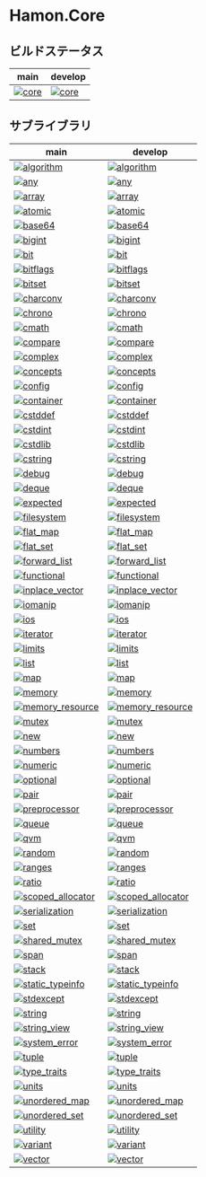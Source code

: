 ﻿# Hamon.Core

## ビルドステータス
| main | develop |
| ---- | ------- |
|[![core](https://github.com/shibainuudon/HamonCore/actions/workflows/core.yml/badge.svg?branch=main)](https://github.com/shibainuudon/HamonCore/actions/workflows/core.yml)|[![core](https://github.com/shibainuudon/HamonCore/actions/workflows/core.yml/badge.svg?branch=develop)](https://github.com/shibainuudon/HamonCore/actions/workflows/core.yml)|


## サブライブラリ

| main | develop |
| ---- | ------- |
|[![algorithm](https://github.com/shibainuudon/HamonCore/actions/workflows/algorithm.yml/badge.svg?branch=main)](https://github.com/shibainuudon/HamonCore/actions/workflows/algorithm.yml)|[![algorithm](https://github.com/shibainuudon/HamonCore/actions/workflows/algorithm.yml/badge.svg?branch=develop)](https://github.com/shibainuudon/HamonCore/actions/workflows/algorithm.yml)|
|[![any](https://github.com/shibainuudon/HamonCore/actions/workflows/any.yml/badge.svg?branch=main)](https://github.com/shibainuudon/HamonCore/actions/workflows/any.yml)|[![any](https://github.com/shibainuudon/HamonCore/actions/workflows/any.yml/badge.svg?branch=develop)](https://github.com/shibainuudon/HamonCore/actions/workflows/any.yml)|
|[![array](https://github.com/shibainuudon/HamonCore/actions/workflows/array.yml/badge.svg?branch=main)](https://github.com/shibainuudon/HamonCore/actions/workflows/array.yml)|[![array](https://github.com/shibainuudon/HamonCore/actions/workflows/array.yml/badge.svg?branch=develop)](https://github.com/shibainuudon/HamonCore/actions/workflows/array.yml)|
|[![atomic](https://github.com/shibainuudon/HamonCore/actions/workflows/atomic.yml/badge.svg?branch=main)](https://github.com/shibainuudon/HamonCore/actions/workflows/atomic.yml)|[![atomic](https://github.com/shibainuudon/HamonCore/actions/workflows/atomic.yml/badge.svg?branch=develop)](https://github.com/shibainuudon/HamonCore/actions/workflows/atomic.yml)|
|[![base64](https://github.com/shibainuudon/HamonCore/actions/workflows/base64.yml/badge.svg?branch=main)](https://github.com/shibainuudon/HamonCore/actions/workflows/base64.yml)|[![base64](https://github.com/shibainuudon/HamonCore/actions/workflows/base64.yml/badge.svg?branch=develop)](https://github.com/shibainuudon/HamonCore/actions/workflows/base64.yml)|
|[![bigint](https://github.com/shibainuudon/HamonCore/actions/workflows/bigint.yml/badge.svg?branch=main)](https://github.com/shibainuudon/HamonCore/actions/workflows/bigint.yml)|[![bigint](https://github.com/shibainuudon/HamonCore/actions/workflows/bigint.yml/badge.svg?branch=develop)](https://github.com/shibainuudon/HamonCore/actions/workflows/bigint.yml)|
|[![bit](https://github.com/shibainuudon/HamonCore/actions/workflows/bit.yml/badge.svg?branch=main)](https://github.com/shibainuudon/HamonCore/actions/workflows/bit.yml)|[![bit](https://github.com/shibainuudon/HamonCore/actions/workflows/bit.yml/badge.svg?branch=develop)](https://github.com/shibainuudon/HamonCore/actions/workflows/bit.yml)|
|[![bitflags](https://github.com/shibainuudon/HamonCore/actions/workflows/bitflags.yml/badge.svg?branch=main)](https://github.com/shibainuudon/HamonCore/actions/workflows/bitflags.yml)|[![bitflags](https://github.com/shibainuudon/HamonCore/actions/workflows/bitflags.yml/badge.svg?branch=develop)](https://github.com/shibainuudon/HamonCore/actions/workflows/bitflags.yml)|
|[![bitset](https://github.com/shibainuudon/HamonCore/actions/workflows/bitset.yml/badge.svg?branch=main)](https://github.com/shibainuudon/HamonCore/actions/workflows/bitset.yml)|[![bitset](https://github.com/shibainuudon/HamonCore/actions/workflows/bitset.yml/badge.svg?branch=develop)](https://github.com/shibainuudon/HamonCore/actions/workflows/bitset.yml)|
|[![charconv](https://github.com/shibainuudon/HamonCore/actions/workflows/charconv.yml/badge.svg?branch=main)](https://github.com/shibainuudon/HamonCore/actions/workflows/charconv.yml)|[![charconv](https://github.com/shibainuudon/HamonCore/actions/workflows/charconv.yml/badge.svg?branch=develop)](https://github.com/shibainuudon/HamonCore/actions/workflows/charconv.yml)|
|[![chrono](https://github.com/shibainuudon/HamonCore/actions/workflows/chrono.yml/badge.svg?branch=main)](https://github.com/shibainuudon/HamonCore/actions/workflows/chrono.yml)|[![chrono](https://github.com/shibainuudon/HamonCore/actions/workflows/chrono.yml/badge.svg?branch=develop)](https://github.com/shibainuudon/HamonCore/actions/workflows/chrono.yml)|
|[![cmath](https://github.com/shibainuudon/HamonCore/actions/workflows/cmath.yml/badge.svg?branch=main)](https://github.com/shibainuudon/HamonCore/actions/workflows/cmath.yml)|[![cmath](https://github.com/shibainuudon/HamonCore/actions/workflows/cmath.yml/badge.svg?branch=develop)](https://github.com/shibainuudon/HamonCore/actions/workflows/cmath.yml)|
|[![compare](https://github.com/shibainuudon/HamonCore/actions/workflows/compare.yml/badge.svg?branch=main)](https://github.com/shibainuudon/HamonCore/actions/workflows/compare.yml)|[![compare](https://github.com/shibainuudon/HamonCore/actions/workflows/compare.yml/badge.svg?branch=develop)](https://github.com/shibainuudon/HamonCore/actions/workflows/compare.yml)|
|[![complex](https://github.com/shibainuudon/HamonCore/actions/workflows/complex.yml/badge.svg?branch=main)](https://github.com/shibainuudon/HamonCore/actions/workflows/complex.yml)|[![complex](https://github.com/shibainuudon/HamonCore/actions/workflows/complex.yml/badge.svg?branch=develop)](https://github.com/shibainuudon/HamonCore/actions/workflows/complex.yml)|
|[![concepts](https://github.com/shibainuudon/HamonCore/actions/workflows/concepts.yml/badge.svg?branch=main)](https://github.com/shibainuudon/HamonCore/actions/workflows/concepts.yml)|[![concepts](https://github.com/shibainuudon/HamonCore/actions/workflows/concepts.yml/badge.svg?branch=develop)](https://github.com/shibainuudon/HamonCore/actions/workflows/concepts.yml)|
|[![config](https://github.com/shibainuudon/HamonCore/actions/workflows/config.yml/badge.svg?branch=main)](https://github.com/shibainuudon/HamonCore/actions/workflows/config.yml)|[![config](https://github.com/shibainuudon/HamonCore/actions/workflows/config.yml/badge.svg?branch=develop)](https://github.com/shibainuudon/HamonCore/actions/workflows/config.yml)|
|[![container](https://github.com/shibainuudon/HamonCore/actions/workflows/container.yml/badge.svg?branch=main)](https://github.com/shibainuudon/HamonCore/actions/workflows/container.yml)|[![container](https://github.com/shibainuudon/HamonCore/actions/workflows/container.yml/badge.svg?branch=develop)](https://github.com/shibainuudon/HamonCore/actions/workflows/container.yml)|
|[![cstddef](https://github.com/shibainuudon/HamonCore/actions/workflows/cstddef.yml/badge.svg?branch=main)](https://github.com/shibainuudon/HamonCore/actions/workflows/cstddef.yml)|[![cstddef](https://github.com/shibainuudon/HamonCore/actions/workflows/cstddef.yml/badge.svg?branch=develop)](https://github.com/shibainuudon/HamonCore/actions/workflows/cstddef.yml)|
|[![cstdint](https://github.com/shibainuudon/HamonCore/actions/workflows/cstdint.yml/badge.svg?branch=main)](https://github.com/shibainuudon/HamonCore/actions/workflows/cstdint.yml)|[![cstdint](https://github.com/shibainuudon/HamonCore/actions/workflows/cstdint.yml/badge.svg?branch=develop)](https://github.com/shibainuudon/HamonCore/actions/workflows/cstdint.yml)|
|[![cstdlib](https://github.com/shibainuudon/HamonCore/actions/workflows/cstdlib.yml/badge.svg?branch=main)](https://github.com/shibainuudon/HamonCore/actions/workflows/cstdlib.yml)|[![cstdlib](https://github.com/shibainuudon/HamonCore/actions/workflows/cstdlib.yml/badge.svg?branch=develop)](https://github.com/shibainuudon/HamonCore/actions/workflows/cstdlib.yml)|
|[![cstring](https://github.com/shibainuudon/HamonCore/actions/workflows/cstring.yml/badge.svg?branch=main)](https://github.com/shibainuudon/HamonCore/actions/workflows/cstring.yml)|[![cstring](https://github.com/shibainuudon/HamonCore/actions/workflows/cstring.yml/badge.svg?branch=develop)](https://github.com/shibainuudon/HamonCore/actions/workflows/cstring.yml)|
|[![debug](https://github.com/shibainuudon/HamonCore/actions/workflows/debug.yml/badge.svg?branch=main)](https://github.com/shibainuudon/HamonCore/actions/workflows/debug.yml)|[![debug](https://github.com/shibainuudon/HamonCore/actions/workflows/debug.yml/badge.svg?branch=develop)](https://github.com/shibainuudon/HamonCore/actions/workflows/debug.yml)|
|[![deque](https://github.com/shibainuudon/HamonCore/actions/workflows/deque.yml/badge.svg?branch=main)](https://github.com/shibainuudon/HamonCore/actions/workflows/deque.yml)|[![deque](https://github.com/shibainuudon/HamonCore/actions/workflows/deque.yml/badge.svg?branch=develop)](https://github.com/shibainuudon/HamonCore/actions/workflows/deque.yml)|
|[![expected](https://github.com/shibainuudon/HamonCore/actions/workflows/expected.yml/badge.svg?branch=main)](https://github.com/shibainuudon/HamonCore/actions/workflows/expected.yml)|[![expected](https://github.com/shibainuudon/HamonCore/actions/workflows/expected.yml/badge.svg?branch=develop)](https://github.com/shibainuudon/HamonCore/actions/workflows/expected.yml)|
|[![filesystem](https://github.com/shibainuudon/HamonCore/actions/workflows/filesystem.yml/badge.svg?branch=main)](https://github.com/shibainuudon/HamonCore/actions/workflows/filesystem.yml)|[![filesystem](https://github.com/shibainuudon/HamonCore/actions/workflows/filesystem.yml/badge.svg?branch=develop)](https://github.com/shibainuudon/HamonCore/actions/workflows/filesystem.yml)|
|[![flat_map](https://github.com/shibainuudon/HamonCore/actions/workflows/flat_map.yml/badge.svg?branch=main)](https://github.com/shibainuudon/HamonCore/actions/workflows/flat_map.yml)|[![flat_map](https://github.com/shibainuudon/HamonCore/actions/workflows/flat_map.yml/badge.svg?branch=develop)](https://github.com/shibainuudon/HamonCore/actions/workflows/flat_map.yml)|
|[![flat_set](https://github.com/shibainuudon/HamonCore/actions/workflows/flat_set.yml/badge.svg?branch=main)](https://github.com/shibainuudon/HamonCore/actions/workflows/flat_set.yml)|[![flat_set](https://github.com/shibainuudon/HamonCore/actions/workflows/flat_set.yml/badge.svg?branch=develop)](https://github.com/shibainuudon/HamonCore/actions/workflows/flat_set.yml)|
|[![forward_list](https://github.com/shibainuudon/HamonCore/actions/workflows/forward_list.yml/badge.svg?branch=main)](https://github.com/shibainuudon/HamonCore/actions/workflows/forward_list.yml)|[![forward_list](https://github.com/shibainuudon/HamonCore/actions/workflows/forward_list.yml/badge.svg?branch=develop)](https://github.com/shibainuudon/HamonCore/actions/workflows/forward_list.yml)|
|[![functional](https://github.com/shibainuudon/HamonCore/actions/workflows/functional.yml/badge.svg?branch=main)](https://github.com/shibainuudon/HamonCore/actions/workflows/functional.yml)|[![functional](https://github.com/shibainuudon/HamonCore/actions/workflows/functional.yml/badge.svg?branch=develop)](https://github.com/shibainuudon/HamonCore/actions/workflows/functional.yml)|
|[![inplace_vector](https://github.com/shibainuudon/HamonCore/actions/workflows/inplace_vector.yml/badge.svg?branch=main)](https://github.com/shibainuudon/HamonCore/actions/workflows/inplace_vector.yml)|[![inplace_vector](https://github.com/shibainuudon/HamonCore/actions/workflows/inplace_vector.yml/badge.svg?branch=develop)](https://github.com/shibainuudon/HamonCore/actions/workflows/inplace_vector.yml)|
|[![iomanip](https://github.com/shibainuudon/HamonCore/actions/workflows/iomanip.yml/badge.svg?branch=main)](https://github.com/shibainuudon/HamonCore/actions/workflows/iomanip.yml)|[![iomanip](https://github.com/shibainuudon/HamonCore/actions/workflows/iomanip.yml/badge.svg?branch=develop)](https://github.com/shibainuudon/HamonCore/actions/workflows/iomanip.yml)|
|[![ios](https://github.com/shibainuudon/HamonCore/actions/workflows/ios.yml/badge.svg?branch=main)](https://github.com/shibainuudon/HamonCore/actions/workflows/ios.yml)|[![ios](https://github.com/shibainuudon/HamonCore/actions/workflows/ios.yml/badge.svg?branch=develop)](https://github.com/shibainuudon/HamonCore/actions/workflows/ios.yml)|
|[![iterator](https://github.com/shibainuudon/HamonCore/actions/workflows/iterator.yml/badge.svg?branch=main)](https://github.com/shibainuudon/HamonCore/actions/workflows/iterator.yml)|[![iterator](https://github.com/shibainuudon/HamonCore/actions/workflows/iterator.yml/badge.svg?branch=develop)](https://github.com/shibainuudon/HamonCore/actions/workflows/iterator.yml)|
|[![limits](https://github.com/shibainuudon/HamonCore/actions/workflows/limits.yml/badge.svg?branch=main)](https://github.com/shibainuudon/HamonCore/actions/workflows/limits.yml)|[![limits](https://github.com/shibainuudon/HamonCore/actions/workflows/limits.yml/badge.svg?branch=develop)](https://github.com/shibainuudon/HamonCore/actions/workflows/limits.yml)|
|[![list](https://github.com/shibainuudon/HamonCore/actions/workflows/list.yml/badge.svg?branch=main)](https://github.com/shibainuudon/HamonCore/actions/workflows/list.yml)|[![list](https://github.com/shibainuudon/HamonCore/actions/workflows/list.yml/badge.svg?branch=develop)](https://github.com/shibainuudon/HamonCore/actions/workflows/list.yml)|
|[![map](https://github.com/shibainuudon/HamonCore/actions/workflows/map.yml/badge.svg?branch=main)](https://github.com/shibainuudon/HamonCore/actions/workflows/map.yml)|[![map](https://github.com/shibainuudon/HamonCore/actions/workflows/map.yml/badge.svg?branch=develop)](https://github.com/shibainuudon/HamonCore/actions/workflows/map.yml)|
|[![memory](https://github.com/shibainuudon/HamonCore/actions/workflows/memory.yml/badge.svg?branch=main)](https://github.com/shibainuudon/HamonCore/actions/workflows/memory.yml)|[![memory](https://github.com/shibainuudon/HamonCore/actions/workflows/memory.yml/badge.svg?branch=develop)](https://github.com/shibainuudon/HamonCore/actions/workflows/memory.yml)|
|[![memory_resource](https://github.com/shibainuudon/HamonCore/actions/workflows/memory_resource.yml/badge.svg?branch=main)](https://github.com/shibainuudon/HamonCore/actions/workflows/memory_resource.yml)|[![memory_resource](https://github.com/shibainuudon/HamonCore/actions/workflows/memory_resource.yml/badge.svg?branch=develop)](https://github.com/shibainuudon/HamonCore/actions/workflows/memory_resource.yml)|
|[![mutex](https://github.com/shibainuudon/HamonCore/actions/workflows/mutex.yml/badge.svg?branch=main)](https://github.com/shibainuudon/HamonCore/actions/workflows/mutex.yml)|[![mutex](https://github.com/shibainuudon/HamonCore/actions/workflows/mutex.yml/badge.svg?branch=develop)](https://github.com/shibainuudon/HamonCore/actions/workflows/mutex.yml)|
|[![new](https://github.com/shibainuudon/HamonCore/actions/workflows/new.yml/badge.svg?branch=main)](https://github.com/shibainuudon/HamonCore/actions/workflows/new.yml)|[![new](https://github.com/shibainuudon/HamonCore/actions/workflows/new.yml/badge.svg?branch=develop)](https://github.com/shibainuudon/HamonCore/actions/workflows/new.yml)|
|[![numbers](https://github.com/shibainuudon/HamonCore/actions/workflows/numbers.yml/badge.svg?branch=main)](https://github.com/shibainuudon/HamonCore/actions/workflows/numbers.yml)|[![numbers](https://github.com/shibainuudon/HamonCore/actions/workflows/numbers.yml/badge.svg?branch=develop)](https://github.com/shibainuudon/HamonCore/actions/workflows/numbers.yml)|
|[![numeric](https://github.com/shibainuudon/HamonCore/actions/workflows/numeric.yml/badge.svg?branch=main)](https://github.com/shibainuudon/HamonCore/actions/workflows/numeric.yml)|[![numeric](https://github.com/shibainuudon/HamonCore/actions/workflows/numeric.yml/badge.svg?branch=develop)](https://github.com/shibainuudon/HamonCore/actions/workflows/numeric.yml)|
|[![optional](https://github.com/shibainuudon/HamonCore/actions/workflows/optional.yml/badge.svg?branch=main)](https://github.com/shibainuudon/HamonCore/actions/workflows/optional.yml)|[![optional](https://github.com/shibainuudon/HamonCore/actions/workflows/optional.yml/badge.svg?branch=develop)](https://github.com/shibainuudon/HamonCore/actions/workflows/optional.yml)|
|[![pair](https://github.com/shibainuudon/HamonCore/actions/workflows/pair.yml/badge.svg?branch=main)](https://github.com/shibainuudon/HamonCore/actions/workflows/pair.yml)|[![pair](https://github.com/shibainuudon/HamonCore/actions/workflows/pair.yml/badge.svg?branch=develop)](https://github.com/shibainuudon/HamonCore/actions/workflows/pair.yml)|
|[![preprocessor](https://github.com/shibainuudon/HamonCore/actions/workflows/preprocessor.yml/badge.svg?branch=main)](https://github.com/shibainuudon/HamonCore/actions/workflows/preprocessor.yml)|[![preprocessor](https://github.com/shibainuudon/HamonCore/actions/workflows/preprocessor.yml/badge.svg?branch=develop)](https://github.com/shibainuudon/HamonCore/actions/workflows/preprocessor.yml)|
|[![queue](https://github.com/shibainuudon/HamonCore/actions/workflows/queue.yml/badge.svg?branch=main)](https://github.com/shibainuudon/HamonCore/actions/workflows/queue.yml)|[![queue](https://github.com/shibainuudon/HamonCore/actions/workflows/queue.yml/badge.svg?branch=develop)](https://github.com/shibainuudon/HamonCore/actions/workflows/queue.yml)|
|[![qvm](https://github.com/shibainuudon/HamonCore/actions/workflows/qvm.yml/badge.svg?branch=main)](https://github.com/shibainuudon/HamonCore/actions/workflows/qvm.yml)|[![qvm](https://github.com/shibainuudon/HamonCore/actions/workflows/qvm.yml/badge.svg?branch=develop)](https://github.com/shibainuudon/HamonCore/actions/workflows/qvm.yml)|
|[![random](https://github.com/shibainuudon/HamonCore/actions/workflows/random.yml/badge.svg?branch=main)](https://github.com/shibainuudon/HamonCore/actions/workflows/random.yml)|[![random](https://github.com/shibainuudon/HamonCore/actions/workflows/random.yml/badge.svg?branch=develop)](https://github.com/shibainuudon/HamonCore/actions/workflows/random.yml)|
|[![ranges](https://github.com/shibainuudon/HamonCore/actions/workflows/ranges.yml/badge.svg?branch=main)](https://github.com/shibainuudon/HamonCore/actions/workflows/ranges.yml)|[![ranges](https://github.com/shibainuudon/HamonCore/actions/workflows/ranges.yml/badge.svg?branch=develop)](https://github.com/shibainuudon/HamonCore/actions/workflows/ranges.yml)|
|[![ratio](https://github.com/shibainuudon/HamonCore/actions/workflows/ratio.yml/badge.svg?branch=main)](https://github.com/shibainuudon/HamonCore/actions/workflows/ratio.yml)|[![ratio](https://github.com/shibainuudon/HamonCore/actions/workflows/ratio.yml/badge.svg?branch=develop)](https://github.com/shibainuudon/HamonCore/actions/workflows/ratio.yml)|
|[![scoped_allocator](https://github.com/shibainuudon/HamonCore/actions/workflows/scoped_allocator.yml/badge.svg?branch=main)](https://github.com/shibainuudon/HamonCore/actions/workflows/scoped_allocator.yml)|[![scoped_allocator](https://github.com/shibainuudon/HamonCore/actions/workflows/scoped_allocator.yml/badge.svg?branch=develop)](https://github.com/shibainuudon/HamonCore/actions/workflows/scoped_allocator.yml)|
|[![serialization](https://github.com/shibainuudon/HamonCore/actions/workflows/serialization.yml/badge.svg?branch=main)](https://github.com/shibainuudon/HamonCore/actions/workflows/serialization.yml)|[![serialization](https://github.com/shibainuudon/HamonCore/actions/workflows/serialization.yml/badge.svg?branch=develop)](https://github.com/shibainuudon/HamonCore/actions/workflows/serialization.yml)|
|[![set](https://github.com/shibainuudon/HamonCore/actions/workflows/set.yml/badge.svg?branch=main)](https://github.com/shibainuudon/HamonCore/actions/workflows/set.yml)|[![set](https://github.com/shibainuudon/HamonCore/actions/workflows/set.yml/badge.svg?branch=develop)](https://github.com/shibainuudon/HamonCore/actions/workflows/set.yml)|
|[![shared_mutex](https://github.com/shibainuudon/HamonCore/actions/workflows/shared_mutex.yml/badge.svg?branch=main)](https://github.com/shibainuudon/HamonCore/actions/workflows/shared_mutex.yml)|[![shared_mutex](https://github.com/shibainuudon/HamonCore/actions/workflows/shared_mutex.yml/badge.svg?branch=develop)](https://github.com/shibainuudon/HamonCore/actions/workflows/shared_mutex.yml)|
|[![span](https://github.com/shibainuudon/HamonCore/actions/workflows/span.yml/badge.svg?branch=main)](https://github.com/shibainuudon/HamonCore/actions/workflows/span.yml)|[![span](https://github.com/shibainuudon/HamonCore/actions/workflows/span.yml/badge.svg?branch=develop)](https://github.com/shibainuudon/HamonCore/actions/workflows/span.yml)|
|[![stack](https://github.com/shibainuudon/HamonCore/actions/workflows/stack.yml/badge.svg?branch=main)](https://github.com/shibainuudon/HamonCore/actions/workflows/stack.yml)|[![stack](https://github.com/shibainuudon/HamonCore/actions/workflows/stack.yml/badge.svg?branch=develop)](https://github.com/shibainuudon/HamonCore/actions/workflows/stack.yml)|
|[![static_typeinfo](https://github.com/shibainuudon/HamonCore/actions/workflows/static_typeinfo.yml/badge.svg?branch=main)](https://github.com/shibainuudon/HamonCore/actions/workflows/static_typeinfo.yml)|[![static_typeinfo](https://github.com/shibainuudon/HamonCore/actions/workflows/static_typeinfo.yml/badge.svg?branch=develop)](https://github.com/shibainuudon/HamonCore/actions/workflows/static_typeinfo.yml)|
|[![stdexcept](https://github.com/shibainuudon/HamonCore/actions/workflows/stdexcept.yml/badge.svg?branch=main)](https://github.com/shibainuudon/HamonCore/actions/workflows/stdexcept.yml)|[![stdexcept](https://github.com/shibainuudon/HamonCore/actions/workflows/stdexcept.yml/badge.svg?branch=develop)](https://github.com/shibainuudon/HamonCore/actions/workflows/stdexcept.yml)|
|[![string](https://github.com/shibainuudon/HamonCore/actions/workflows/string.yml/badge.svg?branch=main)](https://github.com/shibainuudon/HamonCore/actions/workflows/string.yml)|[![string](https://github.com/shibainuudon/HamonCore/actions/workflows/string.yml/badge.svg?branch=develop)](https://github.com/shibainuudon/HamonCore/actions/workflows/string.yml)|
|[![string_view](https://github.com/shibainuudon/HamonCore/actions/workflows/string_view.yml/badge.svg?branch=main)](https://github.com/shibainuudon/HamonCore/actions/workflows/string_view.yml)|[![string_view](https://github.com/shibainuudon/HamonCore/actions/workflows/string_view.yml/badge.svg?branch=develop)](https://github.com/shibainuudon/HamonCore/actions/workflows/string_view.yml)|
|[![system_error](https://github.com/shibainuudon/HamonCore/actions/workflows/system_error.yml/badge.svg?branch=main)](https://github.com/shibainuudon/HamonCore/actions/workflows/system_error.yml)|[![system_error](https://github.com/shibainuudon/HamonCore/actions/workflows/system_error.yml/badge.svg?branch=develop)](https://github.com/shibainuudon/HamonCore/actions/workflows/system_error.yml)|
|[![tuple](https://github.com/shibainuudon/HamonCore/actions/workflows/tuple.yml/badge.svg?branch=main)](https://github.com/shibainuudon/HamonCore/actions/workflows/tuple.yml)|[![tuple](https://github.com/shibainuudon/HamonCore/actions/workflows/tuple.yml/badge.svg?branch=develop)](https://github.com/shibainuudon/HamonCore/actions/workflows/tuple.yml)|
|[![type_traits](https://github.com/shibainuudon/HamonCore/actions/workflows/type_traits.yml/badge.svg?branch=main)](https://github.com/shibainuudon/HamonCore/actions/workflows/type_traits.yml)|[![type_traits](https://github.com/shibainuudon/HamonCore/actions/workflows/type_traits.yml/badge.svg?branch=develop)](https://github.com/shibainuudon/HamonCore/actions/workflows/type_traits.yml)|
|[![units](https://github.com/shibainuudon/HamonCore/actions/workflows/units.yml/badge.svg?branch=main)](https://github.com/shibainuudon/HamonCore/actions/workflows/units.yml)|[![units](https://github.com/shibainuudon/HamonCore/actions/workflows/units.yml/badge.svg?branch=develop)](https://github.com/shibainuudon/HamonCore/actions/workflows/units.yml)|
|[![unordered_map](https://github.com/shibainuudon/HamonCore/actions/workflows/unordered_map.yml/badge.svg?branch=main)](https://github.com/shibainuudon/HamonCore/actions/workflows/unordered_map.yml)|[![unordered_map](https://github.com/shibainuudon/HamonCore/actions/workflows/unordered_map.yml/badge.svg?branch=develop)](https://github.com/shibainuudon/HamonCore/actions/workflows/unordered_map.yml)|
|[![unordered_set](https://github.com/shibainuudon/HamonCore/actions/workflows/unordered_set.yml/badge.svg?branch=main)](https://github.com/shibainuudon/HamonCore/actions/workflows/unordered_set.yml)|[![unordered_set](https://github.com/shibainuudon/HamonCore/actions/workflows/unordered_set.yml/badge.svg?branch=develop)](https://github.com/shibainuudon/HamonCore/actions/workflows/unordered_set.yml)|
|[![utility](https://github.com/shibainuudon/HamonCore/actions/workflows/utility.yml/badge.svg?branch=main)](https://github.com/shibainuudon/HamonCore/actions/workflows/utility.yml)|[![utility](https://github.com/shibainuudon/HamonCore/actions/workflows/utility.yml/badge.svg?branch=develop)](https://github.com/shibainuudon/HamonCore/actions/workflows/utility.yml)|
|[![variant](https://github.com/shibainuudon/HamonCore/actions/workflows/variant.yml/badge.svg?branch=main)](https://github.com/shibainuudon/HamonCore/actions/workflows/variant.yml)|[![variant](https://github.com/shibainuudon/HamonCore/actions/workflows/variant.yml/badge.svg?branch=develop)](https://github.com/shibainuudon/HamonCore/actions/workflows/variant.yml)|
|[![vector](https://github.com/shibainuudon/HamonCore/actions/workflows/vector.yml/badge.svg?branch=main)](https://github.com/shibainuudon/HamonCore/actions/workflows/vector.yml)|[![vector](https://github.com/shibainuudon/HamonCore/actions/workflows/vector.yml/badge.svg?branch=develop)](https://github.com/shibainuudon/HamonCore/actions/workflows/vector.yml)|
